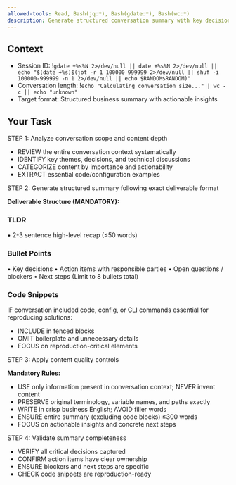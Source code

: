 ```yaml
---
allowed-tools: Read, Bash(jq:*), Bash(gdate:*), Bash(wc:*)
description: Generate structured conversation summary with key decisions, action items, and essential code snippets
---
```


## Context

- Session ID: !`gdate +%s%N 2>/dev/null || date +%s%N 2>/dev/null || echo "$(date +%s)$(jot -r 1 100000 999999 2>/dev/null || shuf -i 100000-999999 -n 1 2>/dev/null || echo $RANDOM$RANDOM)"`
- Conversation length: !`echo "Calculating conversation size..." | wc -c || echo "unknown"`
- Target format: Structured business summary with actionable insights

## Your Task

STEP 1: Analyze conversation scope and content depth

- REVIEW the entire conversation context systematically
- IDENTIFY key themes, decisions, and technical discussions
- CATEGORIZE content by importance and actionability
- EXTRACT essential code/configuration examples

STEP 2: Generate structured summary following exact deliverable format

**Deliverable Structure (MANDATORY):**

### TLDR

• 2-3 sentence high-level recap (≤50 words)

### Bullet Points

• Key decisions
• Action items with responsible parties
• Open questions / blockers
• Next steps
(Limit to 8 bullets total)

### Code Snippets

IF conversation included code, config, or CLI commands essential for reproducing solutions:

- INCLUDE in fenced blocks
- OMIT boilerplate and unnecessary details
- FOCUS on reproduction-critical elements

STEP 3: Apply content quality controls

**Mandatory Rules:**

- USE only information present in conversation context; NEVER invent content
- PRESERVE original terminology, variable names, and paths exactly
- WRITE in crisp business English; AVOID filler words
- ENSURE entire summary (excluding code blocks) ≤300 words
- FOCUS on actionable insights and concrete next steps

STEP 4: Validate summary completeness

- VERIFY all critical decisions captured
- CONFIRM action items have clear ownership
- ENSURE blockers and next steps are specific
- CHECK code snippets are reproduction-ready
